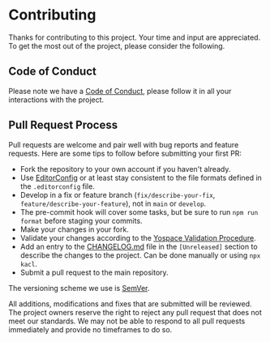 # Contributing

Thanks for contributing to this project. Your time and input are appreciated. To get the most out of the project, please consider the following.

## Code of Conduct

Please note we have a [Code of Conduct](CODE_OF_CONDUCT.md), please follow it in all your interactions with the project.

## Pull Request Process

Pull requests are welcome and pair well with bug reports and feature requests. Here are some tips to follow before submitting your first PR:

- Fork the repository to your own account if you haven't already.
- Use [EditorConfig](https://editorconfig.org) or at least stay consistent to the file formats defined in the `.editorconfig` file.
- Develop in a fix or feature branch (`fix/describe-your-fix`, `feature/describe-your-feature`), not in `main` or `develop`.
- The pre-commit hook will cover some tasks, but be sure to run `npm run format` before staging your commits.
- Make your changes in your fork.
- Validate your changes according to the [Yospace Validation Procedure](https://developer.yospace.com/sdk-documentation/javascript/userguide/latest/en/validate-your-app.html).
- Add an entry to the [CHANGELOG.md](CHANGELOG.md) file in the `[Unreleased]` section to describe the changes to the project. Can be done manually or using `npx kacl`.
- Submit a pull request to the main repository.

The versioning scheme we use is [SemVer](http://semver.org/).

All additions, modifications and fixes that are submitted will be reviewed. The project owners reserve the right to reject any pull request that does not meet our standards. We may not be able to respond to all pull requests immediately and provide no timeframes to do so.
